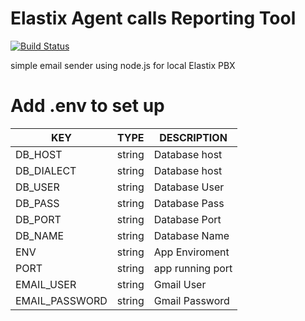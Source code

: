 # Elastix Agent calls Reporting Tool

[![Build Status](https://travis-ci.org/joemccann/dillinger.svg?branch=master)](https://travis-ci.org/joemccann/dillinger)

simple email sender using node.js  for local Elastix PBX

# Add .env to set up

| KEY | TYPE | DESCRIPTION |
| ------ | ------ | ------ |
DB_HOST |string| Database host
DB_DIALECT  |string| Database host
DB_USER  |string| Database User
DB_PASS  |string| Database Pass
DB_PORT  |string| Database Port
DB_NAME  |string| Database Name
ENV  |string| App Enviroment
PORT  |string| app running port
EMAIL_USER  |string| Gmail User
EMAIL_PASSWORD  |string| Gmail Password
